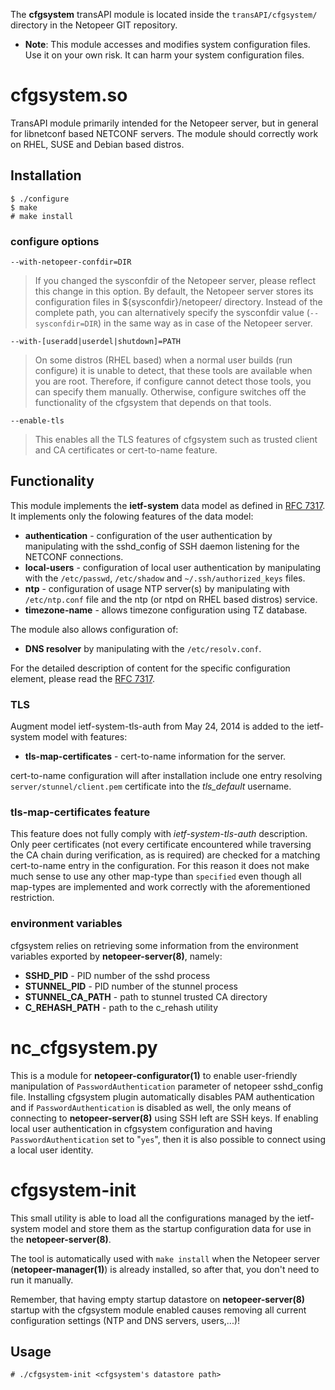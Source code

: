 The **cfgsystem** transAPI module is located inside the `transAPI/cfgsystem/` directory in the Netopeer GIT repository.

  * **Note**: This module accesses and modifies system configuration files. Use it on your own risk. It can harm your system configuration files.

# cfgsystem.so #

TransAPI module primarily intended for the Netopeer server, but in general for libnetconf based NETCONF servers. The module should correctly work on RHEL, SUSE and Debian based distros.

## Installation ##

```
$ ./configure
$ make
# make install
```

### configure options ###

`--with-netopeer-confdir=DIR`

> If you changed the sysconfdir of the Netopeer server, please reflect this change in this option. By default, the Netopeer server stores its configuration files in ${sysconfdir}/netopeer/ directory. Instead of the complete path, you can alternatively specify the sysconfdir value (`--sysconfdir=DIR`) in the same way as in case of the Netopeer server.

`--with-[useradd|userdel|shutdown]=PATH`

> On some distros (RHEL based) when a normal user builds (run configure) it is unable to detect, that these tools are available when you are root. Therefore, if configure cannot detect those tools, you can specify them manually. Otherwise, configure switches off the functionality of the cfgsystem that depends on that tools.

`--enable-tls`

> This enables all the TLS features of cfgsystem such as trusted client
and CA certificates or cert-to-name feature.

## Functionality ##

This module implements the **ietf-system** data model as defined in <a href='http://tools.ietf.org/html/rfc7317'>RFC 7317</a>. It implements only the folowing features of the data model:

  * **authentication** - configuration of the user authentication by manipulating with the sshd\_config of SSH daemon listening for the NETCONF connections.
  * **local-users** - configuration of local user authentication by manipulating with the `/etc/passwd`, `/etc/shadow` and `~/.ssh/authorized_keys` files.
  * **ntp** - configuration of usage NTP server(s) by manipulating with `/etc/ntp.conf` file and the ntp (or ntpd on RHEL based distros) service.
  * **timezone-name** - allows timezone configuration using TZ database.

The module also allows configuration of:

  * **DNS resolver** by manipulating with the `/etc/resolv.conf`.

For the detailed description of content for the specific configuration element, please read the <a href='http://tools.ietf.org/html/rfc7317'>RFC 7317</a>.

### TLS ###

Augment model ietf-system-tls-auth from May 24, 2014 is added to
the ietf-system model with features:

  * **tls-map-certificates** - cert-to-name information for the server.

cert-to-name configuration will after installation include one entry
resolving `server/stunnel/client.pem` certificate into the _tls\_default_
username.

### tls-map-certificates feature ###

This feature does not fully comply with _ietf-system-tls-auth_ description.
Only peer certificates (not every certificate encountered while traversing
the CA chain during verification, as is required) are checked for a matching
cert-to-name entry in the configuration. For this reason it does not make
much sense to use any other map-type than `specified` even though all
map-types are implemented and work correctly with the aforementioned
restriction.

### environment variables ###

cfgsystem relies on retrieving some information from the environment
variables exported by **netopeer-server(8)**, namely:

  * **SSHD\_PID** - PID number of the sshd process
  * **STUNNEL\_PID** - PID number of the stunnel process
  * **STUNNEL\_CA\_PATH** - path to stunnel trusted CA directory
  * **C\_REHASH\_PATH** - path to the c\_rehash utility

# nc\_cfgsystem.py #

This is a module for **netopeer-configurator(1)** to enable user-friendly
manipulation of `PasswordAuthentication` parameter of netopeer sshd\_config file. Installing cfgsystem plugin automatically disables PAM authentication and if `PasswordAuthentication` is disabled as well, the only means of connecting to **netopeer-server(8)** using SSH left are SSH keys. If enabling local user authentication in cfgsystem configuration and having `PasswordAuthentication` set to "`yes`", then it is also possible to connect using a local user identity.

# cfgsystem-init #

This small utility is able to load all the configurations managed by the ietf-system model and store them as the startup configuration data for use in the **netopeer-server(8)**.

The tool is automatically used with `make install` when the Netopeer server (**netopeer-manager(1)**) is already installed, so after that, you don't need to run it manually.

Remember, that having empty startup datastore on **netopeer-server(8)** startup with the cfgsystem module enabled causes removing all current configuration settings (NTP and DNS servers, users,...)!

## Usage ##

```
# ./cfgsystem-init <cfgsystem's datastore path>
```